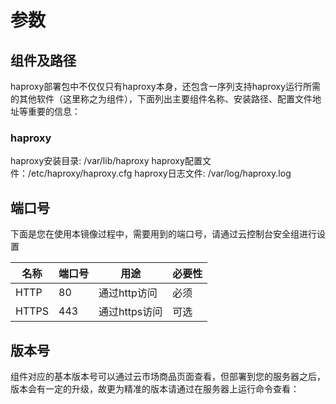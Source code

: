 # 参数

## 组件及路径

haproxy部署包中不仅仅只有haproxy本身，还包含一序列支持haproxy运行所需的其他软件（这里称之为组件），下面列出主要组件名称、安装路径、配置文件地址等重要的信息：

### haproxy

haproxy安装目录: /var/lib/haproxy
haproxy配置文件：/etc/haproxy/haproxy.cfg
haproxy日志文件: /var/log/haproxy.log
## 端口号

下面是您在使用本镜像过程中，需要用到的端口号，请通过云控制台安全组进行设置

| 名称 | 端口号 | 用途 |  必要性 |
| --- | --- | --- | --- |
| HTTP | 80 | 通过http访问 | 必须 |
| HTTPS | 443 | 通过https访问 | 可选 |

## 版本号

组件对应的基本版本号可以通过云市场商品页面查看，但部署到您的服务器之后，版本会有一定的升级，故更为精准的版本请通过在服务器上运行命令查看：
